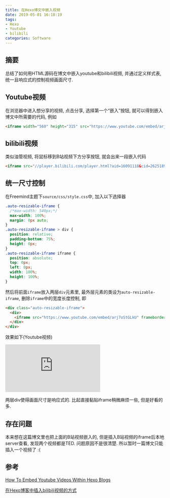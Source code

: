 ```yaml
---
title: 在Hexo博文中嵌入视频
date: 2019-05-01 16:18:19
tags:
- Hexo
- Youtube
- bilibili
categories: Software
---
```


## 摘要

总结了如何用HTML源码在博文中嵌入youtube和bilibili视频, 并通过定义样式表, 统一且响应式的控制视频画面尺寸.

<!--more-->

## Youtube视频

在浏览器中进入想分享的视频, 点击分享, 选择第一个“嵌入”按钮, 就可以得到嵌入博文中所需要的代码, 例如

```html
<iframe width="560" height="315" src="https://www.youtube.com/embed/arj7oStGLkU" frameborder="0" allow="accelerometer; autoplay; encrypted-media; gyroscope; picture-in-picture" allowfullscreen></iframe>
```

## bilibili视频

类似油管视频, 将鼠标移到B站视频下方分享按钮, 就会出来一段嵌入代码

```html
<iframe src="//player.bilibili.com/player.html?aid=16091118&cid=26251892&page=1" scrolling="no" border="0" frameborder="no" framespacing="0" allowfullscreen="true"> </iframe>
```

## 统一尺寸控制

在Freemind主题下`source/css/style.css`中, 加入以下选择器

```css
.auto-resizable-iframe {
  /*max-width: 540px;*/
  max-width: 100%;
  margin: 0px auto;
}
.auto-resizable-iframe > div {
  position: relative;
  padding-bottom: 75%;
  height: 0px;
}
.auto-resizable-iframe iframe {
  position: absolute;
  top: 0px;
  left: 0px;
  width: 100%;
  height: 100%;
}
```

然后将前面`iframe`放入两层`div`元素里, 最外层元素的类设为`auto-resizable-iframe`, 删除`iframe`中的宽度长度控制, 即

```html
<div class="auto-resizable-iframe">
  <div>
    <iframe src="https://www.youtube.com/embed/arj7oStGLkU" frameborder="0" allow="accelerometer; autoplay; encrypted-media; gyroscope; picture-in-picture" allowfullscreen></iframe>
  </div>
</div>
```

效果如下(Youtube视频)

<div class="auto-resizable-iframe">
  <div>
    <iframe src="https://www.youtube.com/embed/arj7oStGLkU" frameborder="0" allow="accelerometer; autoplay; encrypted-media; gyroscope; picture-in-picture" allowfullscreen></iframe>
  </div>
</div>

两层div使得画面尺寸是响应式的. 比起直接黏贴iframe稍微麻烦一些, 但是好看的多.

## 存在问题

本来想在这篇博文里也把上面的B站视频嵌入的, 但是插入B站视频的iframe后本地server查看, 发现两个视频都是TED. 问题原因不是很清楚. 所以暂时一篇博文只能插入一个视频了 :(

## 参考

[How To Embed Youtube Videos Within Hexo Blogs](http://www.tangycode.com/How-To-Embed-Youtube-Videos-Within-Hexo-Blogs/)

[在Hexo博客中插入bilibili视频的方式](https://anywaywillgo.github.io/post/writing/hexo/embed-bilibili-video-in-hexo/)
